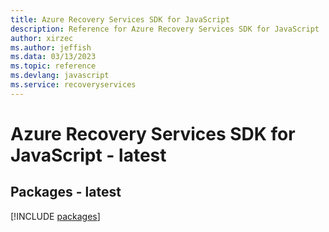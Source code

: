 ```yaml
---
title: Azure Recovery Services SDK for JavaScript
description: Reference for Azure Recovery Services SDK for JavaScript
author: xirzec
ms.author: jeffish
ms.data: 03/13/2023
ms.topic: reference
ms.devlang: javascript
ms.service: recoveryservices
---
```

# Azure Recovery Services SDK for JavaScript - latest
## Packages - latest
[!INCLUDE [packages](recovery-services-index.md)]
